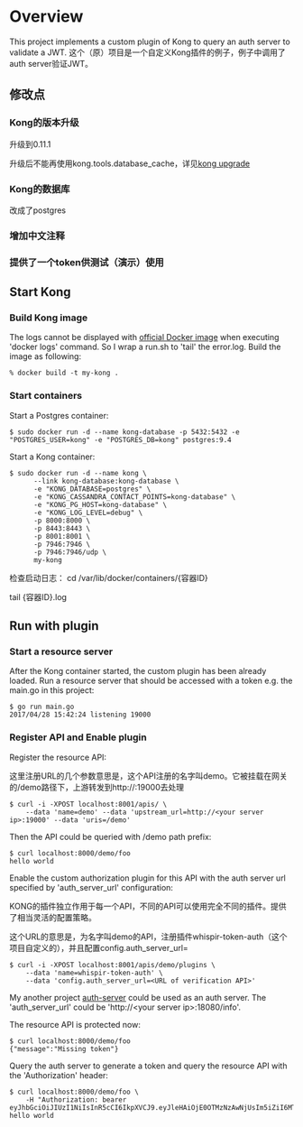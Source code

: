 # Overview

This project implements a custom plugin of Kong to query an auth server to validate a JWT.
这个（原）项目是一个自定义Kong插件的例子，例子中调用了auth server验证JWT。

## 修改点

### Kong的版本升级

升级到0.11.1

升级后不能再使用kong.tools.database_cache，详见[kong upgrade](https://github.com/Kong/kong/blob/master/UPGRADE.md)

### Kong的数据库

改成了postgres

### 增加中文注释

### 提供了一个token供测试（演示）使用


## Start Kong

### Build Kong image

The logs cannot be displayed with [official Docker image](https://hub.docker.com/_/kong/) 
when executing 'docker logs' command. So I wrap a run.sh to 'tail' the error.log. Build the 
image as following:

```
% docker build -t my-kong .
```

### Start containers

Start a Postgres container:

```
$ sudo docker run -d --name kong-database -p 5432:5432 -e "POSTGRES_USER=kong" -e "POSTGRES_DB=kong" postgres:9.4
```

Start a Kong container:

```
$ sudo docker run -d --name kong \
      --link kong-database:kong-database \
      -e "KONG_DATABASE=postgres" \
      -e "KONG_CASSANDRA_CONTACT_POINTS=kong-database" \
      -e "KONG_PG_HOST=kong-database" \
      -e "KONG_LOG_LEVEL=debug" \
      -p 8000:8000 \
      -p 8443:8443 \
      -p 8001:8001 \
      -p 7946:7946 \
      -p 7946:7946/udp \
      my-kong
```

检查启动日志：
cd /var/lib/docker/containers/{容器ID}

tail {容器ID}.log


## Run with plugin

### Start a resource server

After the Kong container started, the custom plugin has been already loaded. Run a resource
server that should be accessed with a token e.g. the main.go in this project:

```
$ go run main.go 
2017/04/28 15:42:24 listening 19000
```

### Register API and Enable plugin

Register the resource API:

这里注册URL的几个参数意思是，这个API注册的名字叫demo。它被挂载在网关的/demo路径下，上游转发到http://<your server ip>:19000去处理

```
$ curl -i -XPOST localhost:8001/apis/ \
    --data 'name=demo' --data 'upstream_url=http://<your server ip>:19000' --data 'uris=/demo'
```

Then the API could be queried with /demo path prefix:

```
$ curl localhost:8000/demo/foo
hello world
```

Enable the custom authorization plugin for this API with the auth server url specified by 
'auth_server_url' configuration:

KONG的插件独立作用于每一个API，不同的API可以使用完全不同的插件。提供了相当灵活的配置策略。

这个URL的意思是，为名字叫demo的API，注册插件whispir-token-auth（这个项目自定义的），并且配置config.auth_server_url=<URL of verification API>

```
$ curl -i -XPOST localhost:8001/apis/demo/plugins \
    --data 'name=whispir-token-auth' \
    --data 'config.auth_server_url=<URL of verification API>'
```

My another project [auth-server](https://github.com/FlyingShit-XinHuang/auth-server) could be used as an auth server. The 'auth_server_url' could
be 'http://&lt;your server ip&gt;:18080/info'.

The resource API is protected now:

```
$ curl localhost:8000/demo/foo
{"message":"Missing token"}
```

Query the auth server to generate a token and query the resource API with the 'Authorization' 
header:

```
$ curl localhost:8000/demo/foo \
    -H "Authorization: bearer eyJhbGciOiJIUzI1NiIsInR5cCI6IkpXVCJ9.eyJleHAiOjE0OTMzNzAwNjUsIm5iZiI6MTQ5MzM2NjQ2NSwiaWF0IjoxNDkzMzY2NDY1LCJjbGllbnRfaWQiOiI1Si1iMHRNclRGUzNBeExuckNmSDVBIn0.XUMUYMrrtKRKS11fVOvy4Vr4whS9ffRIxOQ_psSubwo"
hello world
```
